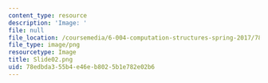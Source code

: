 ```yaml
---
content_type: resource
description: 'Image: '
file: null
file_location: /coursemedia/6-004-computation-structures-spring-2017/78edbda355b4e46eb8025b1e782e02b6_Slide02.png
file_type: image/png
resourcetype: Image
title: Slide02.png
uid: 78edbda3-55b4-e46e-b802-5b1e782e02b6
---
```

